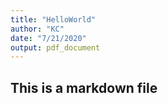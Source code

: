 ```yaml
---
title: "HelloWorld"
author: "KC"
date: "7/21/2020"
output: pdf_document
---
```

## This is a markdown file

```
